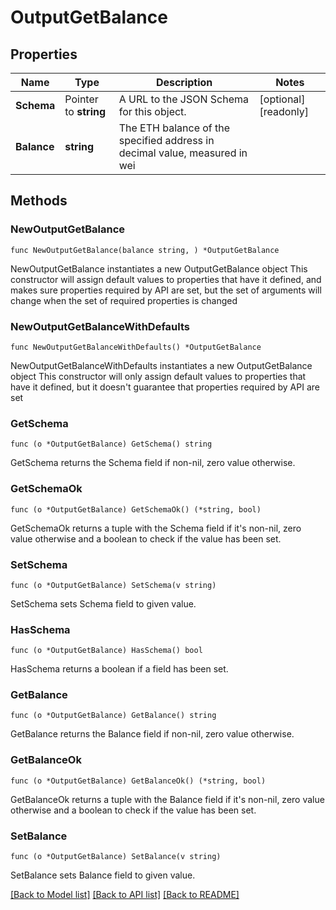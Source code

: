 # OutputGetBalance

## Properties

Name | Type | Description | Notes
------------ | ------------- | ------------- | -------------
**Schema** | Pointer to **string** | A URL to the JSON Schema for this object. | [optional] [readonly] 
**Balance** | **string** | The ETH balance of the specified address in decimal value, measured in wei | 

## Methods

### NewOutputGetBalance

`func NewOutputGetBalance(balance string, ) *OutputGetBalance`

NewOutputGetBalance instantiates a new OutputGetBalance object
This constructor will assign default values to properties that have it defined,
and makes sure properties required by API are set, but the set of arguments
will change when the set of required properties is changed

### NewOutputGetBalanceWithDefaults

`func NewOutputGetBalanceWithDefaults() *OutputGetBalance`

NewOutputGetBalanceWithDefaults instantiates a new OutputGetBalance object
This constructor will only assign default values to properties that have it defined,
but it doesn't guarantee that properties required by API are set

### GetSchema

`func (o *OutputGetBalance) GetSchema() string`

GetSchema returns the Schema field if non-nil, zero value otherwise.

### GetSchemaOk

`func (o *OutputGetBalance) GetSchemaOk() (*string, bool)`

GetSchemaOk returns a tuple with the Schema field if it's non-nil, zero value otherwise
and a boolean to check if the value has been set.

### SetSchema

`func (o *OutputGetBalance) SetSchema(v string)`

SetSchema sets Schema field to given value.

### HasSchema

`func (o *OutputGetBalance) HasSchema() bool`

HasSchema returns a boolean if a field has been set.

### GetBalance

`func (o *OutputGetBalance) GetBalance() string`

GetBalance returns the Balance field if non-nil, zero value otherwise.

### GetBalanceOk

`func (o *OutputGetBalance) GetBalanceOk() (*string, bool)`

GetBalanceOk returns a tuple with the Balance field if it's non-nil, zero value otherwise
and a boolean to check if the value has been set.

### SetBalance

`func (o *OutputGetBalance) SetBalance(v string)`

SetBalance sets Balance field to given value.



[[Back to Model list]](../README.md#documentation-for-models) [[Back to API list]](../README.md#documentation-for-api-endpoints) [[Back to README]](../README.md)


